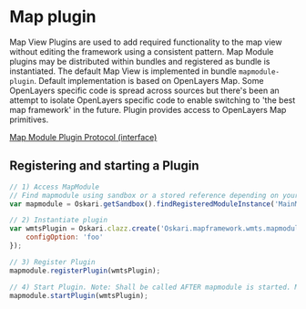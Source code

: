 # Map plugin

Map View Plugins are used to add required functionality to the map view without editing the framework using a consistent pattern. Map Module plugins may be distributed within bundles and registered as bundle is instantiated. The default Map View is implemented in bundle `mapmodule-plugin`. Default implementation is based on OpenLayers Map. Some OpenLayers specific code is spread across sources but there's been an attempt to isolate OpenLayers specific code to enable switching to 'the best map framework' in the future. Plugin provides access to OpenLayers Map primitives.

[Map Module Plugin Protocol (interface)](https://github.com/nls-oskari/oskari/blob/master/bundles/framework/bundle/mapmodule-plugin/plugin/Plugin.js)


## Registering and starting a Plugin

```javascript
// 1) Access MapModule
// Find mapmodule using sandbox or a stored reference depending on your coding style
var mapmodule = Oskari.getSandbox().findRegisteredModuleInstance('MainMapModule');

// 2) Instantiate plugin
var wmtsPlugin = Oskari.clazz.create('Oskari.mapframework.wmts.mapmodule.plugin.WmtsLayerPlugin', {
    configOption: 'foo'
});

// 3) Register Plugin
mapmodule.registerPlugin(wmtsPlugin);

// 4) Start Plugin. Note: Shall be called AFTER mapmodule is started. Map module starts any registered plugins if those are registered before start.
mapmodule.startPlugin(wmtsPlugin);
```